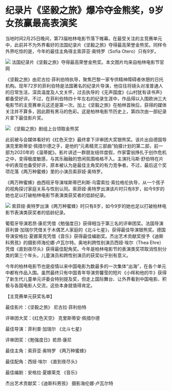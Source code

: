 # 纪录片《坚毅之旅》爆冷夺金熊奖，9岁女孩赢最高表演奖

当地时间2月25日晚间，第73届柏林电影节落下帷幕。在最受关注的主竞赛单元中，此前并不为外界看好的法国纪录片《坚毅之旅》夺得最高荣誉金熊奖。同样令外界吃惊的是，今年的最佳主角得主索菲亚·奥特罗（Sofía
Otero）只有9岁。

![](https://inews.gtimg.com/newsapp_bt/0/15691487937/1000)
法国纪录片《坚毅之旅》夺得最高荣誉金熊奖。本文图片均来自柏林电影节官网

《坚毅之旅》由尼古拉·菲利伯特执导，聚焦巴黎一家专供精神障碍者休憩的日托机构。现年72岁的菲利伯特是法国著名的纪录片导演，他往往将镜头对准普通人的日常生活，深具温度及人文关怀，过去执导的《无声国度》《山村犹有读书声》都备受好评。不过，在菲利伯特四十年左右的纪录生涯中，作品得以入围欧洲三大电影节的主竞赛单元这还是第一次。加上《坚毅之旅》在柏林首映后，获得的媒体关注并不算多，因此颇有黑马的色彩。这是柏林电影节历史上，第四次由一部纪录片拿下最佳影片奖。

![](https://inews.gtimg.com/newsapp_bt/0/15691487939/1000)
《坚毅之旅》剧组上台领取金熊奖

此前被与会媒体看好的《红色天空》最终拿下评审团大奖银熊奖。该片出自德国导演克里斯蒂安·佩措尔德之手，是他的“元素精灵三部曲”拍摄计划的第二部，前一部为2020年的《温蒂妮》。影片讲述一群朋友结伴度假，作家雷翁挣扎于创作危机之中，变得极度敏感，与其乐融融的悠闲氛围格格不入。主演托马斯·舒伯特在片中的表现也备受好评，原本被认为是最佳主角奖的有力竞争者。不过，最后这个奖项花落《两万种蜜蜂》里的小演员索菲娅·奥特罗。

《两万种蜜蜂》由西班牙导演埃斯蒂巴利斯·乌雷索拉·索拉格伦执导，从一个孩子的视角探讨家庭关系与性别认同。索菲娅·奥特罗出演该片时只有8岁，如今9岁的她也足以打破柏林电影节表演类获奖者的低龄纪录。

![](https://inews.gtimg.com/newsapp_bt/0/15691487942/1000)
索菲娅·奥特罗出演《两万种蜜蜂》时只有8岁，如今9岁的她也足以打破柏林电影节表演类获奖者的低龄纪录。

葡萄牙导演若昂·康尼凭借《勉强度日》获得相当于第三名的评审团奖。法国导演菲利普·加瑞尔凭借关于木偶艺人家庭的《北斗七星》，获得最佳导演银熊奖。德国导演安格拉·夏娜莱克凭借《音乐》获得最佳编剧奖。杰出艺术贡献奖授予《迪斯科男孩》的摄影师海伦娜·卢瓦尔特。奥地利跨性别演员西娅·埃尔（Thea
Ehre）凭借《直到夜尽头》获得最佳配角奖。今年是柏林电影节的表演类奖项取消性别分类的第三个年头，儿童演员和跨性别演员的获奖似乎别有意义。

今年的柏林电影节也是疫情以来中国电影为数最多的一次集体“出海”，在各个单元中都有作品入围。虽然最终只有中国青年导演劳馨莹的短片《小晖和他的牛》获得了新生代儿童单元评委会特别提及奖，但走上国际舞台、让外界看到中国电影、积极与各国电影人交流，这些本身就值得肯定。

【主竞赛单元获奖名单】

最佳影片：《坚毅之旅》 尼古拉·菲利伯特

评审团大奖：《红色天空》 克里斯蒂安·佩措尔德

最佳导演：菲利普·加瑞尔 《北斗七星》

评审团奖：《勉强度日》若昂·康尼

最佳主角：索菲亚·奥特罗 《两万种蜜蜂》

最佳配角：西娅·埃尔 《直到夜尽头》

最佳编剧：安格拉·夏娜莱克 《音乐》

杰出艺术贡献奖：《迪斯科男孩》 摄影海伦娜·卢瓦尔特

